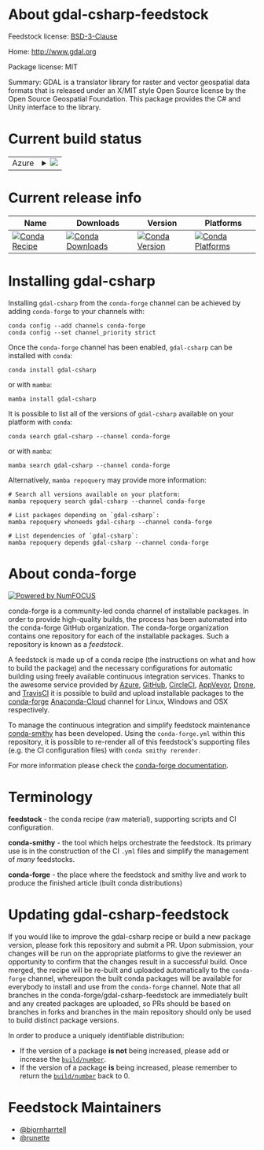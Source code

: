 About gdal-csharp-feedstock
===========================

Feedstock license: [BSD-3-Clause](https://github.com/conda-forge/gdal-csharp-feedstock/blob/main/LICENSE.txt)

Home: http://www.gdal.org

Package license: MIT

Summary: GDAL is a translator library for raster and vector geospatial data formats that is released under an
X/MIT style Open Source license by the Open Source Geospatial Foundation.
This package provides the C# and Unity interface to the library.


Current build status
====================


<table>
    
  <tr>
    <td>Azure</td>
    <td>
      <details>
        <summary>
          <a href="https://dev.azure.com/conda-forge/feedstock-builds/_build/latest?definitionId=12638&branchName=main">
            <img src="https://dev.azure.com/conda-forge/feedstock-builds/_apis/build/status/gdal-csharp-feedstock?branchName=main">
          </a>
        </summary>
        <table>
          <thead><tr><th>Variant</th><th>Status</th></tr></thead>
          <tbody><tr>
              <td>linux_64</td>
              <td>
                <a href="https://dev.azure.com/conda-forge/feedstock-builds/_build/latest?definitionId=12638&branchName=main">
                  <img src="https://dev.azure.com/conda-forge/feedstock-builds/_apis/build/status/gdal-csharp-feedstock?branchName=main&jobName=linux&configuration=linux%20linux_64_" alt="variant">
                </a>
              </td>
            </tr><tr>
              <td>osx_64</td>
              <td>
                <a href="https://dev.azure.com/conda-forge/feedstock-builds/_build/latest?definitionId=12638&branchName=main">
                  <img src="https://dev.azure.com/conda-forge/feedstock-builds/_apis/build/status/gdal-csharp-feedstock?branchName=main&jobName=osx&configuration=osx%20osx_64_" alt="variant">
                </a>
              </td>
            </tr><tr>
              <td>win_64</td>
              <td>
                <a href="https://dev.azure.com/conda-forge/feedstock-builds/_build/latest?definitionId=12638&branchName=main">
                  <img src="https://dev.azure.com/conda-forge/feedstock-builds/_apis/build/status/gdal-csharp-feedstock?branchName=main&jobName=win&configuration=win%20win_64_" alt="variant">
                </a>
              </td>
            </tr>
          </tbody>
        </table>
      </details>
    </td>
  </tr>
</table>

Current release info
====================

| Name | Downloads | Version | Platforms |
| --- | --- | --- | --- |
| [![Conda Recipe](https://img.shields.io/badge/recipe-gdal--csharp-green.svg)](https://anaconda.org/conda-forge/gdal-csharp) | [![Conda Downloads](https://img.shields.io/conda/dn/conda-forge/gdal-csharp.svg)](https://anaconda.org/conda-forge/gdal-csharp) | [![Conda Version](https://img.shields.io/conda/vn/conda-forge/gdal-csharp.svg)](https://anaconda.org/conda-forge/gdal-csharp) | [![Conda Platforms](https://img.shields.io/conda/pn/conda-forge/gdal-csharp.svg)](https://anaconda.org/conda-forge/gdal-csharp) |

Installing gdal-csharp
======================

Installing `gdal-csharp` from the `conda-forge` channel can be achieved by adding `conda-forge` to your channels with:

```
conda config --add channels conda-forge
conda config --set channel_priority strict
```

Once the `conda-forge` channel has been enabled, `gdal-csharp` can be installed with `conda`:

```
conda install gdal-csharp
```

or with `mamba`:

```
mamba install gdal-csharp
```

It is possible to list all of the versions of `gdal-csharp` available on your platform with `conda`:

```
conda search gdal-csharp --channel conda-forge
```

or with `mamba`:

```
mamba search gdal-csharp --channel conda-forge
```

Alternatively, `mamba repoquery` may provide more information:

```
# Search all versions available on your platform:
mamba repoquery search gdal-csharp --channel conda-forge

# List packages depending on `gdal-csharp`:
mamba repoquery whoneeds gdal-csharp --channel conda-forge

# List dependencies of `gdal-csharp`:
mamba repoquery depends gdal-csharp --channel conda-forge
```


About conda-forge
=================

[![Powered by
NumFOCUS](https://img.shields.io/badge/powered%20by-NumFOCUS-orange.svg?style=flat&colorA=E1523D&colorB=007D8A)](https://numfocus.org)

conda-forge is a community-led conda channel of installable packages.
In order to provide high-quality builds, the process has been automated into the
conda-forge GitHub organization. The conda-forge organization contains one repository
for each of the installable packages. Such a repository is known as a *feedstock*.

A feedstock is made up of a conda recipe (the instructions on what and how to build
the package) and the necessary configurations for automatic building using freely
available continuous integration services. Thanks to the awesome service provided by
[Azure](https://azure.microsoft.com/en-us/services/devops/), [GitHub](https://github.com/),
[CircleCI](https://circleci.com/), [AppVeyor](https://www.appveyor.com/),
[Drone](https://cloud.drone.io/welcome), and [TravisCI](https://travis-ci.com/)
it is possible to build and upload installable packages to the
[conda-forge](https://anaconda.org/conda-forge) [Anaconda-Cloud](https://anaconda.org/)
channel for Linux, Windows and OSX respectively.

To manage the continuous integration and simplify feedstock maintenance
[conda-smithy](https://github.com/conda-forge/conda-smithy) has been developed.
Using the ``conda-forge.yml`` within this repository, it is possible to re-render all of
this feedstock's supporting files (e.g. the CI configuration files) with ``conda smithy rerender``.

For more information please check the [conda-forge documentation](https://conda-forge.org/docs/).

Terminology
===========

**feedstock** - the conda recipe (raw material), supporting scripts and CI configuration.

**conda-smithy** - the tool which helps orchestrate the feedstock.
                   Its primary use is in the construction of the CI ``.yml`` files
                   and simplify the management of *many* feedstocks.

**conda-forge** - the place where the feedstock and smithy live and work to
                  produce the finished article (built conda distributions)


Updating gdal-csharp-feedstock
==============================

If you would like to improve the gdal-csharp recipe or build a new
package version, please fork this repository and submit a PR. Upon submission,
your changes will be run on the appropriate platforms to give the reviewer an
opportunity to confirm that the changes result in a successful build. Once
merged, the recipe will be re-built and uploaded automatically to the
`conda-forge` channel, whereupon the built conda packages will be available for
everybody to install and use from the `conda-forge` channel.
Note that all branches in the conda-forge/gdal-csharp-feedstock are
immediately built and any created packages are uploaded, so PRs should be based
on branches in forks and branches in the main repository should only be used to
build distinct package versions.

In order to produce a uniquely identifiable distribution:
 * If the version of a package **is not** being increased, please add or increase
   the [``build/number``](https://docs.conda.io/projects/conda-build/en/latest/resources/define-metadata.html#build-number-and-string).
 * If the version of a package **is** being increased, please remember to return
   the [``build/number``](https://docs.conda.io/projects/conda-build/en/latest/resources/define-metadata.html#build-number-and-string)
   back to 0.

Feedstock Maintainers
=====================

* [@bjornharrtell](https://github.com/bjornharrtell/)
* [@runette](https://github.com/runette/)

